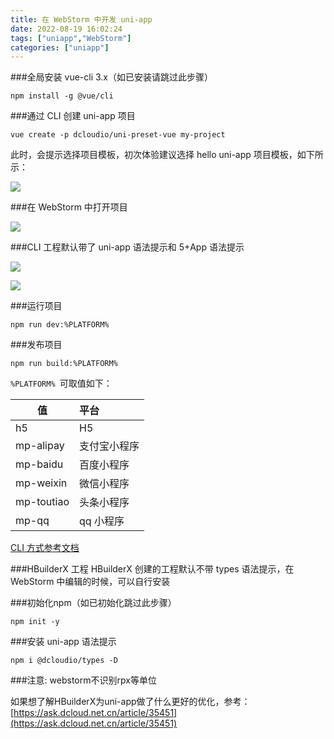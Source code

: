 ```yaml
---
title: 在 WebStorm 中开发 uni-app
date: 2022-08-19 16:02:24
tags: ["uniapp","WebStorm"]
categories: ["uniapp"]
---
```


###全局安装 vue-cli 3.x（如已安装请跳过此步骤）

```
npm install -g @vue/cli
```
###通过 CLI 创建 uni-app 项目

```
vue create -p dcloudio/uni-preset-vue my-project
```

此时，会提示选择项目模板，初次体验建议选择 hello uni-app 项目模板，如下所示：

![](https://vkceyugu.cdn.bspapp.com/VKCEYUGU-f8b82e86-427b-4edb-96f2-96bfd1f37443/bee07f65-c7f9-47bd-b9cc-135774b1fc59.png "")

###在 WebStorm 中打开项目

![](https://vkceyugu.cdn.bspapp.com/VKCEYUGU-f8b82e86-427b-4edb-96f2-96bfd1f37443/d54f3a4d-5bbc-4abc-9992-ce7bce046c7d.png "")


###CLI 工程默认带了 uni-app 语法提示和 5+App 语法提示

![](https://vkceyugu.cdn.bspapp.com/VKCEYUGU-f8b82e86-427b-4edb-96f2-96bfd1f37443/8087f404-60f7-43b4-81ba-7565a13954d7.png "")

![](https://vkceyugu.cdn.bspapp.com/VKCEYUGU-f8b82e86-427b-4edb-96f2-96bfd1f37443/de425532-75d1-4bae-b7b9-5eb5ae0e7725.png "")

###运行项目

```
npm run dev:%PLATFORM%
```

###发布项目

```
npm run build:%PLATFORM%
```

```%PLATFORM% ```可取值如下：

值 | 平台
--- | :---
h5 | H5
mp-alipay | 支付宝小程序
mp-baidu | 百度小程序
mp-weixin | 微信小程序
mp-toutiao | 头条小程序
mp-qq | qq 小程序


[CLI 方式参考文档](https://uniapp.dcloud.net.cn/quickstart.html#_2-%E9%80%9A%E8%BF%87vue-cli%E5%91%BD%E4%BB%A4%E8%A1%8C "CLI 方式参考文档")

###HBuilderX 工程
HBuilderX 创建的工程默认不带 types 语法提示，在 WebStorm 中编辑的时候，可以自行安装

###初始化npm（如已初始化跳过此步骤）

```
npm init -y
```

###安装 uni-app 语法提示
```
npm i @dcloudio/types -D
```

###注意:
webstorm不识别rpx等单位

如果想了解HBuilderX为uni-app做了什么更好的优化，参考：[https://ask.dcloud.net.cn/article/35451](https://ask.dcloud.net.cn/article/35451)


